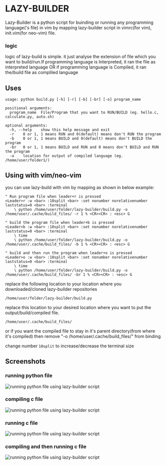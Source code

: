 # LAZY-BUILDER

Lazy-Builder is a python script for buinding or running any programming language('s file) in vim by mapping lazy-builder script in vimrc(for vim), init.vim(for neo-vim) file.

### logic
logic of lazy-build is simple. it just analyse the extension of file which you want to build/run.If programming language is Interpreted, it ran the file as interpreted language OR if programming language is Compiled, it ran the/build file as compliled language
 
## Uses


```
usage: python build.py [-h] [-r] [-b] [-br] [-o] program_name

positional arguments:
  program_name  File/Program that you want to RUN/BUILD (eg. hello.c, calculate.py, auto.sh)

optional arguments:
  -h, --help    show this help message and exit
  -r    0 or 1, 1 means RUN and 0(default) means don't RUN the program
  -b    0 or 1, 1 means BUILD and 0(default) means don't BUILD the program
  -br   0 or 1, 1 means BUILD and RUN and 0 means don't BUILD and RUN the program
  -o    location for output of compiled language (eg. /home/user/folder1/)

```

## Using with vim/neo-vim
you can use lazy-build with vim by mapping as shown in below example:
```
" Run program file when leader+r is pressed
<Leader>r :w <bar> :10split <bar> :set nonumber norelativenumber laststatus=0 <bar> :terminal
    \ python /home/user/folder/lazy-builder/build.py -o /home/user/.cache/build_files/ -r 1 % <CR><CR> : <esc> G

" build the program file when leader+b is pressed
<Leader>b :w <bar> :10split <bar> :set nonumber norelativenumber laststatus=0 <bar> :terminal
    \ time
    \ python /home/user/folder/lazy-builder/build.py -o /home/user/.cache/build_files/ -b 1 % <CR><CR> : <esc> G

" build and then run the program when leader+o is pressed
<Leader>o :w <bar> :10split <bar> :set nonumber norelativenumber laststatus=0 <bar> :terminal
    \ time
    \ python /home/user/folder/lazy-builder/build.py -o /home/user/.cache/build_files/ -br 1 % <CR><CR> : <esc> G
```
replace the following location to your location where you downloaded/cloned lazy-builder repositories
```
/home/user/folder/lazy-builder/build.py
```
replace this location to your desired location where you want to put the output/build/compiled file. 
```
/home/user/.cache/build_files/
```
or if you want the compiled file to stay in it's parent directory(from where it's compiled) then remove "-o /home/user/.cache/build_files/" from binding

change number ```10split``` to increase/decrease the terminal size

## Screenshots
### running python file
![running python file using lazy-builder script](https://i.imgur.com/gMNmBDQ.png)

### compiling c file
![running python file using lazy-builder script](https://i.imgur.com/JpzOiQi.png)

### running c file
![running python file using lazy-builder script](https://i.imgur.com/0ro8hxE.png)

### compiling and then running c file
![running python file using lazy-builder script](https://i.imgur.com/YLyRfcM.png)


